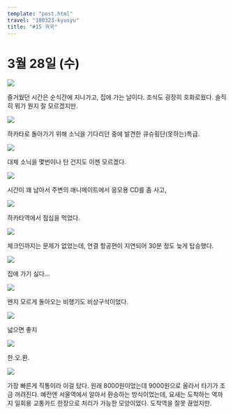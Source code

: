 ```yaml
---
template: "post.html"
travel: "180323-kyusyu"
title: "#15 귀국"
---
```


# 3월 28일 (수)

![](/180323-kyusyu/15_01.jpg)

즐거웠던 시간은 순식간에 지나가고, 집에 가는 날이다.
조식도 굉장히 호화로웠다. 솔직히 뭐가 뭔지 잘 모르겠지만.

![](/180323-kyusyu/15_02.jpg)

하카타로 돌아가기 위해 소닉을 기다리던 중에 발견한 큐슈횡단(못하는)특급.

![](/180323-kyusyu/15_03.jpg)

대체 소닉을 몇번이나 탄 건지도 이젠 모르겠다.

![](/180323-kyusyu/15_04.jpg)

시간이 꽤 남아서 주변의 애니메이트에서 응모용 CD를 좀 사고,

![](/180323-kyusyu/15_05.jpg)

하카타역에서 점심을 먹었다.

![](/180323-kyusyu/15_06.jpg)

체크인까지는 문제가 없었는데, 연결 항공편이 지연되어 30분 정도 늦게 탑승했다.

![](/180323-kyusyu/15_07.jpg)

집에 가기 싫다...

![](/180323-kyusyu/15_08.jpg)

왠지 모르게 돌아오는 비행기도 비상구석이었다.

![](/180323-kyusyu/15_09.jpg)

넓으면 좋지

![](/180323-kyusyu/15_10.jpg)

한.오.환.

![](/180323-kyusyu/15_11.jpg)

가장 빠른게 직통이라 이걸 탔다.
원래 8000원이었는데 9000원으로 올라서 타기가 조금 꺼려진다.
예전엔 서울역에서 알아서 환승하는 방식이었는데, 요새는 도착하는 역까지 일회용 교통카드 한장으로 처리가 가능한 모양이었다. 도착역을 잘못 끊었지만.
